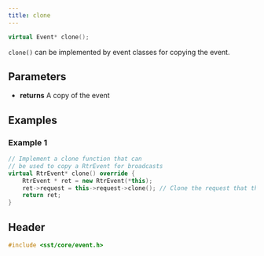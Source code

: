 ```yaml
---
title: clone
---
```


```cpp
virtual Event* clone();
```

`clone()` can be implemented by event classes for copying the event.

## Parameters
* **returns** A copy of the event 


## Examples

### Example 1
<!--- SOURCE_CODE: sst-elements/src/sst/merlin/router.h> --->
```cpp
// Implement a clone function that can 
// be used to copy a RtrEvent for broadcasts
virtual RtrEvent* clone() override {
    RtrEvent * ret = new RtrEvent(*this);
    ret->request = this->request->clone(); // Clone the request that this event wraps
    return ret;
}
```

## Header
```cpp
#include <sst/core/event.h>
```
